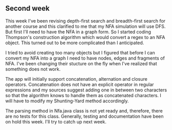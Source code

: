 ## Second week ##

This week I've been revising depth-first search and breadth-first search for another course and this clarified to me that my 
NFA simulation will use DFS. But first I'll need to have the NFA in a graph form. So  I started coding Thompson's construction algorithm
which would convert a regex to an NFA object. This turned out to be more complicated than I anticipated.

I tried to avoid creating too many objects but I figured that before I can convert my NFA into a graph I need to have nodes,
edges and fragments of NFA. I've been changing their stucture on the fly when I've realized that something does not work.  

The app will initially support concatenation, alternation and closure operators. Concatenation does not have an explicit operator
in regular expressions and my sources suggest adding one in between two characters so that the algorithm knows to handle them
as concatenated characters. I will have to modify my Shunting-Yard method accordingly.

The parsing method in Nfa.java class is not yet ready and, therefore, there are no tests for this class. Generally, testing and
documentation have been on hold this week. I'll try to catch up next week.
